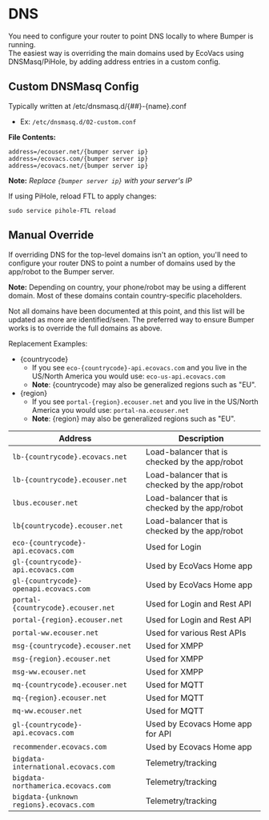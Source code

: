 # DNS
You need to configure your router to point DNS locally to where Bumper is running.  
The easiest way is overriding the main domains used by EcoVacs using DNSMasq/PiHole, by adding address entries in a custom config.

## Custom DNSMasq Config

Typically written at /etc/dnsmasq.d/{##}-{name}.conf  
  - Ex: `/etc/dnsmasq.d/02-custom.conf`

**File Contents:**
````
address=/ecouser.net/{bumper server ip}
address=/ecovacs.com/{bumper server ip}
address=/ecovacs.net/{bumper server ip}
````
**Note:** *Replace `{bumper server ip}` with your server's IP*

If using PiHole, reload FTL to apply changes:
  
  `sudo service pihole-FTL reload`

## Manual Override

If overriding DNS for the top-level domains isn't an option, you'll need to configure your router DNS to point a number of domains used by the app/robot to the Bumper server.  

**Note:** Depending on country, your phone/robot may be using a different domain.  Most of these domains contain country-specific placeholders.  

Not all domains have been documented at this point, and this list will be updated as more are identified/seen. The preferred way to ensure Bumper works is to override the full domains as above.

Replacement Examples:

  - {countrycode}
    - If you see `eco-{countrycode}-api.ecovacs.com` and you live in the US/North America you would use: `eco-us-api.ecovacs.com`
    - **Note**: {countrycode} may also be generalized regions such as "EU".
  - {region}
    - If you see `portal-{region}.ecouser.net` and you live in the US/North America you would use: `portal-na.ecouser.net`
    - **Note**: {region} may also be generalized regions such as "EU".
    

| Address                                 | Description                                    |
| --------------------------------------- | ---------------------------------------------- |
| `lb-{countrycode}.ecovacs.net`          | Load-balancer that is checked by the app/robot |
| `lb-{countrycode}.ecouser.net`          | Load-balancer that is checked by the app/robot |
| `lbus.ecouser.net`                      | Load-balancer that is checked by the app/robot |
| `lb{countrycode}.ecouser.net`           | Load-balancer that is checked by the app/robot |
| `eco-{countrycode}-api.ecovacs.com`     | Used for Login                                 |
| `gl-{countrycode}-api.ecovacs.com`      | Used by EcoVacs Home app                       |
| `gl-{countrycode}-openapi.ecovacs.com`  | Used by EcoVacs Home app                       |
| `portal-{countrycode}.ecouser.net`      | Used for Login and Rest API                    |
| `portal-{region}.ecouser.net`           | Used for Login and Rest API                    |
| `portal-ww.ecouser.net`                 | Used for various Rest APIs                     |
| `msg-{countrycode}.ecouser.net`         | Used for XMPP                                  |
| `msg-{region}.ecouser.net`              | Used for XMPP                                  |
| `msg-ww.ecouser.net`                    | Used for XMPP                                  |
| `mq-{countrycode}.ecouser.net`          | Used for MQTT                                  |
| `mq-{region}.ecouser.net`               | Used for MQTT                                  |
| `mq-ww.ecouser.net`                     | Used for MQTT                                  |
| `gl-{countrycode}-api.ecovacs.com`      | Used by Ecovacs Home app for API               |
| `recommender.ecovacs.com`               | Used by Ecovacs Home app                       |
| `bigdata-international.ecovacs.com`     | Telemetry/tracking                             |
| `bigdata-northamerica.ecovacs.com`      | Telemetry/tracking                             |
| `bigdata-{unknown regions}.ecovacs.com` | Telemetry/tracking                             |
